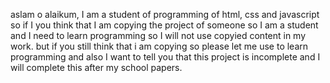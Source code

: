 aslam o alaikum, I am a student of programming of html, css and javascript so if I you think that I am copying the project of someone 
so I am a student and I need to learn programming so I will not use copyied content in my work. but if you still think that i am copying so please 
let me use to learn programming and also I want to tell you that this project is incomplete and I will complete this after my school papers.
